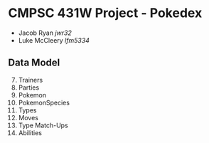 # CMPSC 431W Project - Pokedex
-   Jacob Ryan _jwr32_
-   Luke McCleery _lfm5334_

## Data Model
7.  Trainers
8.  Parties
1.  Pokemon
2.  PokemonSpecies
3.  Types
4.  Moves
5.  Type Match-Ups
6.  Abilities